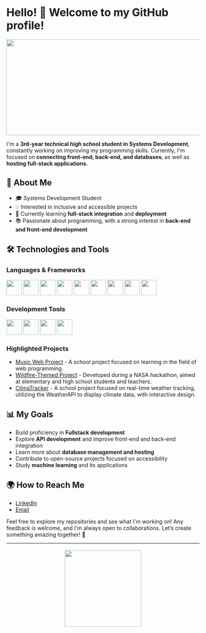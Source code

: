 # Hello! 👋 Welcome to my GitHub profile!
<div align="center">
<img height="250" width="1000" src="https://i.pinimg.com/originals/4a/fc/9b/4afc9b072b54a7e23b750bccf5d941cc.gif">
</div>

I'm a **3rd-year technical high school student in Systems Development**, constantly working on improving my programming skills. Currently, I'm focused on **connecting front-end, back-end, and databases**, as well as **hosting full-stack applications**.

## 🚀 About Me
- 🎓 Systems Development Student
- 💡 Interested in inclusive and accessible projects
- 🌱 Currently learning **full-stack integration** and **deployment**
- 📚 Passionate about programming, with a strong interest in **back-end and front-end development**

## 🛠️ Technologies and Tools
### **Languages & Frameworks**
<p align="left">
    <img src="https://cdn.jsdelivr.net/gh/devicons/devicon/icons/javascript/javascript-original.svg" height="40" width="40" />
    <img src="https://cdn.jsdelivr.net/gh/devicons/devicon/icons/html5/html5-original.svg" height="40" width="40" />
    <img src="https://cdn.jsdelivr.net/gh/devicons/devicon/icons/css3/css3-original.svg" height="40" width="40" />
    <img src="https://cdn.jsdelivr.net/gh/devicons/devicon/icons/php/php-original.svg" height="40" width="40" />
    <img src="https://cdn.jsdelivr.net/gh/devicons/devicon/icons/java/java-original.svg" height="40" width="40" />
    <img src="https://cdn.jsdelivr.net/gh/devicons/devicon/icons/python/python-original.svg" height="40" width="40" />
    <img src="https://cdn.jsdelivr.net/gh/devicons/devicon/icons/nodejs/nodejs-original.svg" height="40" width="40" />
    <img src="https://cdn.jsdelivr.net/gh/devicons/devicon/icons/bootstrap/bootstrap-original.svg" height="40" width="40" />
    <img src="https://cdn.jsdelivr.net/gh/devicons/devicon/icons/mysql/mysql-original.svg" height="40" width="40" />
</p>

### **Development Tools**
<p align="left">
    <img src="https://cdn.jsdelivr.net/gh/devicons/devicon/icons/vscode/vscode-original.svg" height="40" width="40" />
    <img src="https://cdn.jsdelivr.net/gh/devicons/devicon/icons/git/git-original.svg" height="40" width="40" />
    <img src="https://cdn.jsdelivr.net/gh/devicons/devicon/icons/netbeans/netbeans-original.svg" height="40" width="40" />
    <img src="https://cdn.jsdelivr.net/gh/devicons/devicon/icons/dbeaver/dbeaver-original.svg" height="40" width="40" />
</p>

### **Highlighted Projects**
- [Music Web Project](https://gabrielregel.github.io/NectarNotes/index.html) - A school project focused on learning in the field of web programming.
- [Wildfire-Themed Project](https://regel1106.github.io/NasaSpaceApps/) - Developed during a NASA hackathon, aimed at elementary and high school students and teachers.
- [ClimaTracker](https://gabrielregel.github.io/ClimaTracker/) - A school project focused on real-time weather tracking, utilizing the WeatherAPI to display climate data, with interactive design.

## 📊 My Goals
- Build proficiency in **Fullstack development**
- Explore **API development** and improve front-end and back-end integration
- Learn more about **database management and hosting**
- Contribute to open-source projects focused on accessibility
- Study **machine learning** and its applications

## 🌍 How to Reach Me
- [LinkedIn](https://www.linkedin.com/in/gabriel-regel-6b383330b/)
- [Email](mailto:regelgabriel3@gmail.com)

Feel free to explore my repositories and see what I'm working on! Any feedback is welcome, and I'm always open to collaborations. Let’s create something amazing together! 🚀

---

<div align="center" style="border: 3px solid white; border-radius: 10px; overflow: hidden;">
    <img height="200" width="200" src="https://c.tenor.com/b4YzfTiBP7MAAAAC/bye-bye-pokemon.gif">
</div>

